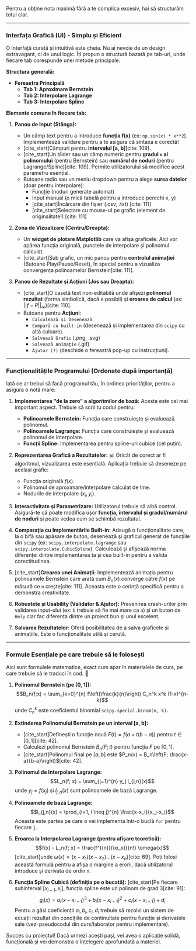 
Pentru a obține nota maximă fără a te complica excesiv, hai să structurăm totul clar.

---
### **Interfața Grafică (UI) - Simplu și Eficient**
O interfață curată și intuitivă este cheia. Nu ai nevoie de un design extravagant, ci de unul logic. Îți propun o structură bazată pe tab-uri, unde fiecare tab corespunde unei metode principale.

**Structura generală:**

* **Fereastra Principală**
    * **Tab 1: Aproximare Bernstein**
    * **Tab 2: Interpolare Lagrange**
    * **Tab 3: Interpolare Spline**

**Elemente comune în fiecare tab:**

1.  **Panou de Input (Stânga):**
    * Un câmp text pentru a introduce **funcția f(x)** (ex: `np.sin(x) * x**2`). Implementează validare pentru a te asigura că sintaxa e corectă!
    * [cite_start]Câmpuri pentru **intervalul [a, b]**[cite: 109].
    * [cite_start]Un slider sau un câmp numeric pentru **gradul `n` al polinomului** (pentru Bernstein) sau **numărul de noduri** (pentru Lagrange/Spline)[cite: 109]. Permite utilizatorului să modifice acest parametru esențial.
    * Butoane radio sau un meniu dropdown pentru a alege **sursa datelor** (doar pentru interpolare):
        * Funcție (noduri generate automat)
        * Input manual (o mică tabelă pentru a introduce perechi x, y)
        * [cite_start]Încărcare din fișier (.csv, .txt) [cite: 111]
        * [cite_start]Selectare cu mouse-ul pe grafic (element de originalitate!) [cite: 111]

2.  **Zona de Vizualizare (Centru/Dreapta):**
    * Un **widget de plotare Matplotlib** care va afișa graficele. Aici vor apărea funcția originală, punctele de interpolare și polinomul calculat.
    * [cite_start]Sub grafic, un mic panou pentru **controlul animației** (Butoane Play/Pause/Reset), în special pentru a vizualiza convergența polinoamelor Bernstein[cite: 111].

3.  **Panou de Rezultate și Acțiuni (Jos sau Dreapta):**
    * [cite_start]O casetă text non-editabilă unde afișezi **polinomul rezultat** (forma simbolică, dacă e posibil) și **eroarea de calcul** (ex: $||f - P||_\infty$)[cite: 110].
    * Butoane pentru **Acțiuni**:
        * `Calculează și Desenează`
        * `Compară cu built-in` (desenează și implementarea din `scipy` cu altă culoare).
        * `Salvează Grafic` (.png, .svg)
        * `Salvează Animație` (.gif)
        * `Ajutor (?)` (deschide o fereastră pop-up cu instrucțiuni).

---
### **Funcționalitățile Programului (Ordonate după importanță)**

Iată ce ar trebui să facă programul tău, în ordinea priorităților, pentru a asigura o notă mare:

1.  **Implementarea "de la zero" a algoritmilor de bază:** Acesta este cel mai important aspect. Trebuie să scrii tu codul pentru:
    * **Polinoamele Bernstein:** Funcția care construiește și evaluează polinomul.
    * **Polinoamele Lagrange:** Funcția care construiește și evaluează polinomul de interpolare.
    * **Funcții Spline:** Implementarea pentru spline-uri cubice (cel puțin).

2.  **Reprezentarea Grafică a Rezultatelor:** 📊 Oricât de corect ar fi algoritmul, vizualizarea este esențială. Aplicația trebuie să deseneze pe același grafic:
    * Funcția originală $f(x)$.
    * Polinomul de aproximare/interpolare calculat de tine.
    * Nodurile de interpolare $(x_i, y_i)$.

3.  **Interactivitate și Parametrizare:** Utilizatorul trebuie să aibă control. Asigură-te că poate modifica ușor **funcția, intervalul și gradul/numărul de noduri** și poate vedea cum se schimbă rezultatul.

4.  **Comparația cu Implementările Built-in:** Adaugă o funcționalitate care, la o bifă sau apăsare de buton, desenează și graficul generat de funcțiile din `scipy` (ex: `scipy.interpolate.lagrange` sau `scipy.interpolate.CubicSpline`). Calculează și afișează norma diferenței dintre implementarea ta și cea built-in pentru a valida corectitudinea.

5.  [cite_start]**Crearea unei Animații:** Implementează animația pentru polinoamele Bernstein care arată cum $B_n(x)$ converge către $f(x)$ pe măsură ce `n` crește[cite: 111]. Aceasta este o cerință specifică pentru a demonstra creativitate.

6.  **Robustete și Usability (Validator & Ajutor):** Prevenirea crash-urilor prin validarea input-ului (ex: `b` trebuie să fie mai mare ca `a`) și un buton de `Help` clar fac diferența dintre un proiect bun și unul excelent.

7.  **Salvarea Rezultatelor:** Oferă posibilitatea de a salva graficele și animațiile. Este o funcționalitate utilă și cerută.

---
### **Formule Esențiale pe care trebuie să le folosești**

Aici sunt formulele matematice, exact cum apar în materialele de curs, pe care trebuie să le traduci în cod. 🧠

1.  **Polinomul Bernstein (pe [0, 1]):**
    $$B_n(f;x) = \sum_{k=0}^{n} f\left(\frac{k}{n}\right) C_n^k x^k (1-x)^{n-k}$$
    unde $C_n^k$ este coeficientul binomial `scipy.special.binom(n, k)`.

2.  **Extinderea Polinomului Bernstein pe un interval [a, b]:**
    * [cite_start]Definești o funcție nouă $F(t) = f(a + t(b-a))$ pentru $t \in [0,1]$[cite: 42].
    * Calculezi polinomul Bernstein $B_n(F; t)$ pentru funcția $F$ pe $[0,1]$.
    * [cite_start]Polinomul final pe $[a,b]$ este $P_n(x) = B_n\left(F; \frac{x-a}{b-a}\right)$[cite: 42].

3.  **Polinomul de Interpolare Lagrange:**
    $$L_n(f; x) = \sum_{j=1}^{n} y_j l_{j,n}(x)$$
    unde $y_j = f(x_j)$ și $l_{j,n}(x)$ sunt polinoamele de bază Lagrange.

4.  **Polinoamele de bază Lagrange:**
    $$l_{j,n}(x) = \prod_{i=1, i \neq j}^{n} \frac{x-x_i}{x_j-x_i}$$
    Aceasta este partea pe care o vei implementa într-o buclă `for` pentru fiecare `j`.

5.  **Eroarea la Interpolarea Lagrange (pentru afișare teoretică):**
    $$f(x) - L_n(f; x) = \frac{f^{(n)}(\xi_x)}{n!} \omega(x)$$
    [cite_start]unde $\omega(x) = (x-x_1)(x-x_2)...(x-x_n)$[cite: 69]. Poți folosi această formulă pentru a afișa o margine a erorii, dacă utilizatorul introduce și derivata de ordin `n`.

6.  **Funcția Spline Cubică (definiția pe o bucată):**
    [cite_start]Pe fiecare subinterval $[x_{i-1}, x_i]$, funcția spline este un polinom de grad 3[cite: 91]:
    $$g_i(x) = a_i(x - x_{i-1})^3 + b_i(x - x_{i-1})^2 + c_i(x - x_{i-1}) + d_i$$
    Pentru a găsi coeficienții $a_i, b_i, c_i, d_i$ trebuie să rezolvi un sistem de ecuații rezultat din condițiile de continuitate pentru funcție și derivatele sale (vezi pseudocodul din curs/laborator pentru implementare).

Succes cu proiectul! Dacă urmezi acești pași, vei avea o aplicație solidă, funcțională și vei demonstra o înțelegere aprofundată a materiei.
